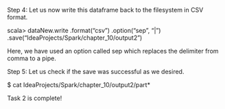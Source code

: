 
Step 4: Let us now write this dataframe back to the filesystem in CSV format.

scala> dataNew.write
.format(“csv”)
.option(“sep”, “|”)
.save(“IdeaProjects/Spark/chapter_10/output2”)

Here, we have used an option called sep which replaces the delimiter from comma to a pipe.

Step 5: Let us check if the save was successful as we desired.

$ cat IdeaProjects/Spark/chapter_10/output2/part*

 

Task 2 is complete!